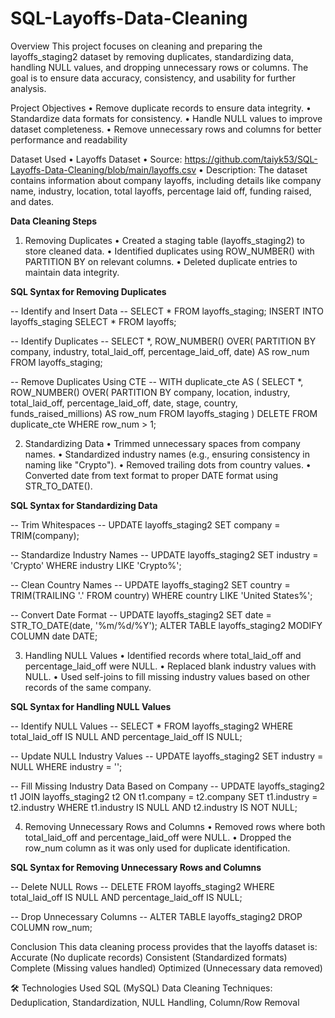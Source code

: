 # SQL-Layoffs-Data-Cleaning

Overview
This project focuses on cleaning and preparing the layoffs_staging2 dataset by removing duplicates, standardizing data, handling NULL values, and dropping unnecessary rows or columns. The goal is to ensure data accuracy, consistency, and usability for further analysis.

Project Objectives
•	Remove duplicate records to ensure data integrity.
•	Standardize data formats for consistency.
•	Handle NULL values to improve dataset completeness.
•	Remove unnecessary rows and columns for better performance and readability

Dataset Used
•	Layoffs Dataset 
•	Source:  https://github.com/taiyk53/SQL-Layoffs-Data-Cleaning/blob/main/layoffs.csv
•	Description: The dataset contains information about company layoffs, including details like company name, industry, location, total layoffs, percentage laid off, funding raised, and dates.

**Data Cleaning Steps**

1. Removing Duplicates
•	Created a staging table (layoffs_staging2) to store cleaned data.
•	Identified duplicates using ROW_NUMBER() with PARTITION BY on relevant columns.
•	Deleted duplicate entries to maintain data integrity.

**SQL Syntax for Removing Duplicates**

-- Identify and Insert Data -- 
SELECT * FROM layoffs_staging;
INSERT INTO layoffs_staging SELECT * FROM layoffs;

-- Identify Duplicates -- 
SELECT *, ROW_NUMBER() OVER(
 PARTITION BY company, industry, total_laid_off, percentage_laid_off, date) AS row_num
FROM layoffs_staging;

-- Remove Duplicates Using CTE -- 
WITH duplicate_cte AS (
  SELECT *, ROW_NUMBER() OVER(
    PARTITION BY company, location, industry, total_laid_off, percentage_laid_off, date, stage, country, funds_raised_millions) AS row_num
  FROM layoffs_staging
)
DELETE FROM duplicate_cte WHERE row_num > 1;

2. Standardizing Data
•	Trimmed unnecessary spaces from company names.
•	Standardized industry names (e.g., ensuring consistency in naming like "Crypto").
•	Removed trailing dots from country values.
•	Converted date from text format to proper DATE format using STR_TO_DATE().

 **SQL Syntax for Standardizing Data**
 
-- Trim Whitespaces -- 
UPDATE layoffs_staging2 SET company = TRIM(company);

-- Standardize Industry Names -- 
UPDATE layoffs_staging2 SET industry = 'Crypto' WHERE industry LIKE 'Crypto%';

-- Clean Country Names -- 
UPDATE layoffs_staging2 SET country = TRIM(TRAILING '.' FROM country) WHERE country LIKE 'United States%';

-- Convert Date Format -- 
UPDATE layoffs_staging2 SET date = STR_TO_DATE(date, '%m/%d/%Y');
ALTER TABLE layoffs_staging2 MODIFY COLUMN date DATE;

3. Handling NULL Values
•	Identified records where total_laid_off and percentage_laid_off were NULL.
•	Replaced blank industry values with NULL.
•	Used self-joins to fill missing industry values based on other records of the same company.

**SQL Syntax for Handling NULL Values**

-- Identify NULL Values -- 
SELECT * FROM layoffs_staging2 WHERE total_laid_off IS NULL AND percentage_laid_off IS NULL;

-- Update NULL Industry Values -- 
UPDATE layoffs_staging2 SET industry = NULL WHERE industry = '';

-- Fill Missing Industry Data Based on Company -- 
UPDATE layoffs_staging2 t1
JOIN layoffs_staging2 t2 ON t1.company = t2.company
SET t1.industry = t2.industry
WHERE t1.industry IS NULL AND t2.industry IS NOT NULL;

4. Removing Unnecessary Rows and Columns
•	Removed rows where both total_laid_off and percentage_laid_off were NULL.
•	Dropped the row_num column as it was only used for duplicate identification.

**SQL Syntax for Removing Unnecessary Rows and Columns**

-- Delete NULL Rows -- 
DELETE FROM layoffs_staging2 WHERE total_laid_off IS NULL AND percentage_laid_off IS NULL;

-- Drop Unnecessary Columns -- 
ALTER TABLE layoffs_staging2 DROP COLUMN row_num;

Conclusion
This data cleaning process provides that the layoffs dataset is:
Accurate (No duplicate records)
Consistent (Standardized formats)
Complete (Missing values handled)
Optimized (Unnecessary data removed)

🛠 Technologies Used
SQL (MySQL)
Data Cleaning Techniques: Deduplication, Standardization, NULL Handling, Column/Row Removal


